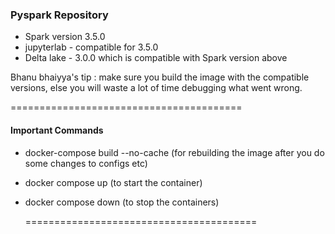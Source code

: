 ### Pyspark Repository 

- Spark version 3.5.0
- jupyterlab - compatible for 3.5.0
- Delta lake - 3.0.0 which is compatible with Spark version above

Bhanu bhaiyya's tip : make sure you build the image with the compatible versions, else you will waste a lot of time debugging what went wrong.

  ========================================
#### Important Commands
- docker-compose build --no-cache   (for rebuilding the image after you do some changes to configs etc)
- docker compose up (to start the container)
- docker compose down (to stop the containers)

  ========================================
  
